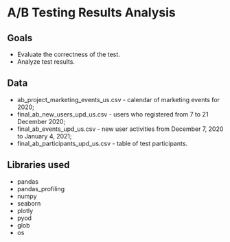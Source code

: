 # A/B Testing Results Analysis

## Goals

- Evaluate the correctness of the test.
- Analyze test results.

## Data

- ab_project_marketing_events_us.csv - calendar of marketing events for 2020;
- final_ab_new_users_upd_us.csv - users who registered from 7 to 21 December 2020;
- final_ab_events_upd_us.csv - new user activities from December 7, 2020 to January 4, 2021;
- final_ab_participants_upd_us.csv - table of test participants.

## Libraries used

- pandas
- pandas_profiling
- numpy
- seaborn
- plotly
- pyod
- glob
- os
